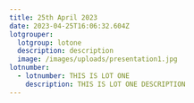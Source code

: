 ```yaml
---
title: 25th April 2023
date: 2023-04-25T16:06:32.604Z
lotgrouper:
  lotgroup: lotone
  description: description
  image: /images/uploads/presentation1.jpg
lotnumber:
  - lotnumber: THIS IS LOT ONE
    description: THIS IS LOT ONE DESCRIPTION
---
```


